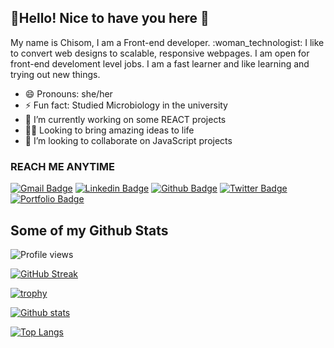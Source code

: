 ## :wave:Hello! Nice to have you here :love_you_gesture:

<p> My name is Chisom, I am a Front-end developer. :woman_technologist: I like to convert web designs to scalable, responsive webpages. I am open for front-end develoment level jobs. I am a fast learner and like learning and trying out new things.</p>

- 😄 Pronouns: she/her
- ⚡ Fun fact: Studied Microbiology in the university
- 🔭 I’m currently working on some REACT projects
- :woman_office_worker: Looking to bring amazing ideas to life
- 👯 I’m looking to collaborate on JavaScript projects

### REACH ME ANYTIME

[![Gmail Badge](https://img.shields.io/badge/-chisommuorah@gmail.com-c14438?style=flat&logo=Gmail&logoColor=white&link=mailto:chisommuorah@gmail.com)](mailto:chisommuorah@gmail.com)
[![Linkedin Badge](https://img.shields.io/badge/-LinkedIn-0e76a8?style=flat&logo=Linkedin&logoColor=white&link=https://www.linkedin.com/in/chi-muorah-6a8515193/)](https://www.linkedin.com/in/chi-muorah-6a8515193/) [![Github Badge](https://img.shields.io/badge/-chysomm62-grey?style=flat&logo=github&logoColor=white&link=https://github.com/chysomm62/)](https://www.github.com/chysomm62/) [![Twitter Badge](https://img.shields.io/badge/-preda-00acee?style=flat&logo=twitter&logoColor=white&link=https://twitter.com/chisompreda/)](https://www.twitter.com/chisompreda/) [![Portfolio Badge](https://img.shields.io/badge/portfolio-web-blue?style=flat&link=https://chysomm62.github.io/)](https://chysomm62.github.io/)

## Some of my Github Stats

![Profile views](https://gpvc.arturio.dev/chysomm62)

[![GitHub Streak](https://github-readme-streak-stats.herokuapp.com/?user=chysomm62&theme=yeblu)](https://git.io/streak-stats)

[![trophy](https://github-profile-trophy.vercel.app/?username=chysomm62&theme=nord)](https://github.com/ryo-ma/github-profile-trophy)


[![Github stats](https://github-readme-stats.vercel.app/api?username=chysomm62&show_icons=true&include_all_commits=true)](https://github.com/chysomm62/github-readme-stats)

[![Top Langs](https://github-readme-stats.vercel.app/api/top-langs/?username=chysomm62&show_icons=true&layout=compact)](https://github.com/chysomm62/github-readme-stats)

<!--
**chysomm62/chysomm62** is a ✨ _special_ ✨ repository because its `README.md` (this file) appears on your GitHub profile.


